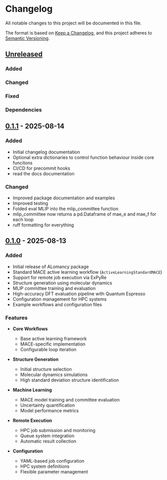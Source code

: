 # Changelog

All notable changes to this project will be documented in this file.

The format is based on [Keep a Changelog](https://keepachangelog.com/en/1.0.0/),
and this project adheres to [Semantic Versioning](https://semver.org/spec/v2.0.0.html).

## [Unreleased]

### Added

### Changed

### Fixed

### Dependencies


## [0.1.1] - 2025-08-14

### Added
- Initial changelog documentation
- Optional extra dictionaries to control function behaviour inside core funcitons
- CI/CD for precommit hooks
- read the docs documentation

### Changed
- Improved package documentation and examples
- Improved testing
- Folded eval MLIP into the mlip_committee function
- mlip_committee now returns a pd.Dataframe of mae_e and mae_f for each loop
- ruff formatting for everything


## [0.1.0] - 2025-08-13

### Added
- Initial release of ALomancy package
- Standard MACE active learning workflow (`ActiveLearningStandardMACE`)
- Support for remote job execution via ExPyRe
- Structure generation using molecular dynamics
- MLIP committee training and evaluation
- High-accuracy DFT evaluation pipeline with Quantum Espresso
- Configuration management for HPC systems
- Example workflows and configuration files

### Features
- **Core Workflows**
  - Base active learning framework
  - MACE-specific implementation
  - Configurable loop iteration

- **Structure Generation**
  - Initial structure selection
  - Molecular dynamics simulations
  - High standard deviation structure identification

- **Machine Learning**
  - MACE model training and committee evaluation
  - Uncertainty quantification
  - Model performance metrics

- **Remote Execution**
  - HPC job submission and monitoring
  - Queue system integration
  - Automatic result collection

- **Configuration**
  - YAML-based job configuration
  - HPC system definitions
  - Flexible parameter management

[Unreleased]: https://github.com/your-username/alomancy/compare/v0.1.1...HEAD
[0.1.1]: https://github.com/your-username/alomancy/compare/v0.1.0...v0.1.1
[0.1.0]: https://github.com/your-username/alomancy/releases/tag/v0.1.0

